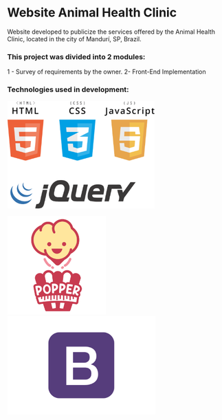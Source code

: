 # Website Animal Health Clinic
 Website developed to publicize the services offered by the Animal Health Clinic, located in the city of Mandurí, SP, Brazil.

### This project was divided into 2 modules:

1 - Survey of requirements by the owner.
2- Front-End Implementation

### Technologies used in development:

<img src="https://github.com/viniciuskurt/WebSite-cvsaudeanimal/blob/main/imgs/png/logo-html-css-js-jquery.png" height="250px" />



<img src="https://github.com/viniciuskurt/WebSite-cvsaudeanimal/blob/main/imgs/svg/logo-popper.svg" height="230px" />  										                  							<img src="https://github.com/viniciuskurt/WebSite-cvsaudeanimal/blob/main/imgs/png/logo-bootstrap.png" height="230px" />
